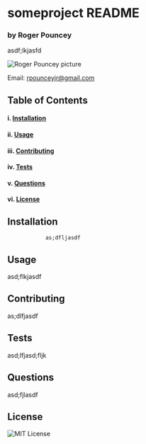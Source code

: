 # someproject README

### **by Roger Pouncey** 

asdf;lkjasfd

![Roger Pouncey picture](https://avatars2.githubusercontent.com/u/58075467?v=4)

Email: rpounceyjr@gmail.com

## **Table of Contents** 

#### i. [Installation](#installation)

#### ii. [Usage](#usage)

#### iii. [Contributing](#contributing)

#### iv. [Tests](#tests)

#### v. [Questions](#questions)

#### vi. [License](#license)


## **Installation** <a name="introduction"></a>
 
                as;dfljasdf

## **Usage** <a name="usage"></a>

asd;flkjasdf

## **Contributing**

as;dlfjasdf

## **Tests**

asd;lfjasd;fljk

## **Questions**

asd;fjlasdf

## **License**<a name="license"></a>

![MIT License](https://img.shields.io/apm/l/atomic-design-ui.svg?)
